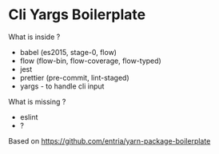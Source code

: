 # Cli Yargs Boilerplate

What is inside ?

- babel (es2015, stage-0, flow)
- flow (flow-bin, flow-coverage, flow-typed)
- jest
- prettier (pre-commit, lint-staged)
- yargs - to handle cli input

What is missing ?

- eslint
- ?

Based on https://github.com/entria/yarn-package-boilerplate
